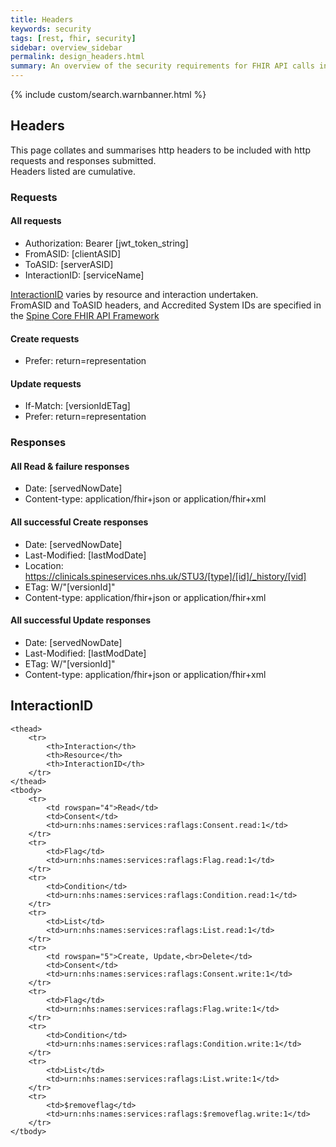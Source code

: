 ```yaml
---
title: Headers
keywords: security
tags: [rest, fhir, security]
sidebar: overview_sidebar
permalink: design_headers.html
summary: An overview of the security requirements for FHIR API calls into Spine.
---
```

{% include custom/search.warnbanner.html %}

## Headers ##

This page collates and summarises http headers to be included with http requests and responses submitted.  
Headers listed are cumulative.
### Requests ###

#### All requests ####
* Authorization: Bearer [jwt_token_string]
* FromASID: [clientASID]
* ToASID: [serverASID]
* InteractionID: [serviceName]

[InteractionID](/design_headers.html#interactionid) varies by resource and interaction undertaken.  
FromASID and ToASID headers, and Accredited System IDs are specified in the [Spine Core FHIR API Framework](https://developer.nhs.uk/apis/spine-core/resources_headers.html#other-headers)  

#### Create requests ####
* Prefer: return=representation

#### Update requests ####
* If-Match: [versionIdETag]
* Prefer: return=representation

### Responses ###

#### All Read & failure responses ####
* Date: [servedNowDate]
* Content-type: application/fhir+json or application/fhir+xml

#### All successful Create responses ####
* Date: [servedNowDate]
* Last-Modified: [lastModDate]
* Location: https://clinicals.spineservices.nhs.uk/STU3/[type]/[id]/_history/[vid]
* ETag: W/"[versionId]"
* Content-type: application/fhir+json or application/fhir+xml

#### All successful Update responses ####
* Date: [servedNowDate]
* Last-Modified: [lastModDate]
* ETag: W/"[versionId]"
* Content-type: application/fhir+json or application/fhir+xml


## InteractionID ##


<table>

    <thead>
        <tr>
            <th>Interaction</th>
            <th>Resource</th>
            <th>InteractionID</th>
        </tr>
    </thead>
    <tbody>
        <tr>
            <td rowspan="4">Read</td>
            <td>Consent</td>
            <td>urn:nhs:names:services:raflags:Consent.read:1</td>
        </tr>
        <tr>
            <td>Flag</td>
            <td>urn:nhs:names:services:raflags:Flag.read:1</td>
        </tr>
        <tr>
            <td>Condition</td>
            <td>urn:nhs:names:services:raflags:Condition.read:1</td>
        </tr>
        <tr>
            <td>List</td>
            <td>urn:nhs:names:services:raflags:List.read:1</td>
        </tr>
        <tr>
            <td rowspan="5">Create, Update,<br>Delete</td>
            <td>Consent</td>
            <td>urn:nhs:names:services:raflags:Consent.write:1</td>
        </tr>
        <tr>
            <td>Flag</td>
            <td>urn:nhs:names:services:raflags:Flag.write:1</td>
        </tr>
        <tr>
            <td>Condition</td>
            <td>urn:nhs:names:services:raflags:Condition.write:1</td>
        </tr>
        <tr>
            <td>List</td>
            <td>urn:nhs:names:services:raflags:List.write:1</td>
        </tr>
        <tr>
            <td>$removeflag</td>
            <td>urn:nhs:names:services:raflags:$removeflag.write:1</td>
        </tr>
    </tbody>

</table>

